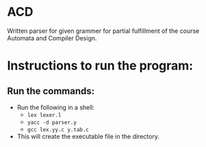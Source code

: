 # ACD
Written parser for given grammer for partial fulfillment of the course Automata and Compiler Design.

# Instructions to run the program:

## Run the commands:

- Run the following in a shell:
  - `lex lexer.l`
  - `yacc -d parser.y`
  - `gcc lex.yy.c y.tab.c`
- This will create the executable file in the directory.
